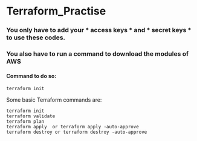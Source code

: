 # Terraform_Practise

<h3> You only have to add your   * access keys *  and  * secret keys * to use these codes. </h3>

<h3> You also have to run a command to download the modules of AWS </h3>

<h4> Command to do so: </h4>

```
terraform init
```

Some basic Terraform commands are:
```
terraform init
terraform validate
terraform plan
terraform apply  or terraform apply -auto-approve
terraform destroy or terraform destroy -auto-approve
```
